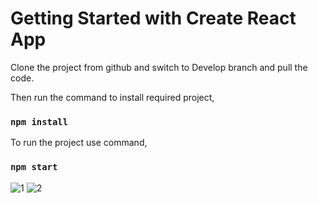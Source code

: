 # Getting Started with Create React App

Clone the project from github and switch to Develop branch and pull the code.

Then run the command to install required project,
### `npm install`


To run the project use command,
### `npm start`


![1](https://user-images.githubusercontent.com/104862030/196772218-df2d6e02-fe9e-4bf3-bba5-916b6f80eeff.PNG)
![2](https://user-images.githubusercontent.com/104862030/196772257-77b0928d-047c-42da-866f-621c949bd614.PNG)

